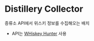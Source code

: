 # Distillery Collector

증류소 API에서 위스키 정보를 수집해오는 배치

- API는 [WHiskey Hunter](https://whiskyhunter.net/api/?ref=apilist.fun) 사용